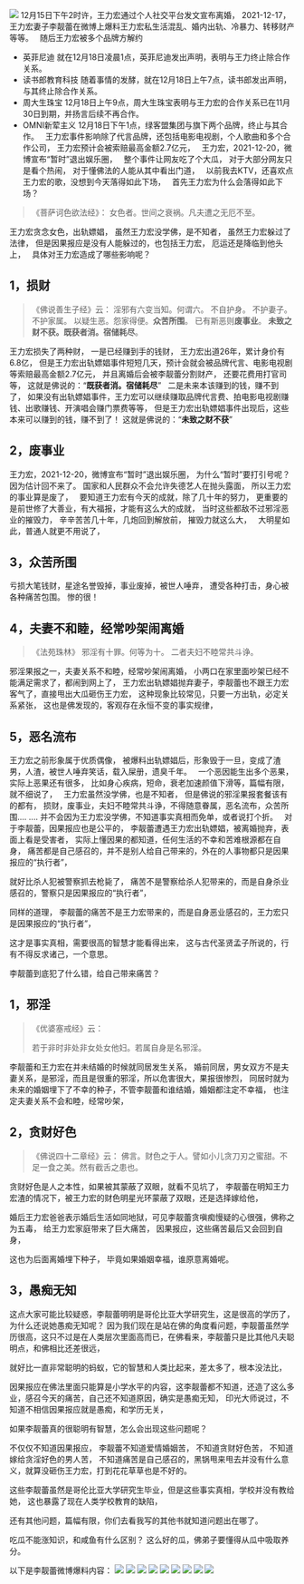 ![](images/王力宏.jpg)
12月15日下午2时许，王力宏通过个人社交平台发文宣布离婚，
2021-12-17，王力宏妻子李靓蕾在微博上爆料王力宏私生活混乱、婚内出轨、冷暴力、转移财产等等。
&nbsp;
随后王力宏被多个品牌方解约
*   英菲尼迪
就在12月18日凌晨1点，英菲尼迪发出声明，表明与王力终止除合作关系。
*   读书郎教育科技
随着事情的发酵，就在12月18日上午7点，读书郎发出声明，与其终止除合作关系。
*   周大生珠宝
12月18日上午9点，周大生珠宝表明与王力宏的合作关系已在11月30日到期，并扬言后续不再合作。
*   OMNI新荤主义
12月18日下午1点，绿客盟集团与旗下两个品牌，终止与其合作。
&nbsp;
王力宏事件影响除了代言品牌，还包括电影电视剧，个人歌曲和多个合作公司，
王力宏预计会被索赔最高金额2.7亿元，
&nbsp;
王力宏，2021-12-20，微博宣布“暂时”退出娱乐圈，
&nbsp;
整个事件让网友吃了个大瓜，
对于大部分网友只是看个热闹，
对于懂佛法的人能从其中看出门道，
&nbsp;
以前我去KTV，还喜欢点王力宏的歌，没想到今天落得如此下场，
&nbsp;
首先王力宏为什么会落得如此下场？
> 《菩萨诃色欲法经》：
> 女色者。世间之衰祸。凡夫遭之无厄不至。

王力宏贪念女色，出轨嫖娼，
虽然王力宏没学佛，是不知者，
虽然王力宏躲过了法律，
但是因果报应是没有人能躲过的，也包括王力宏，
厄运还是降临到他头上，
&nbsp;
具体对王力宏造成了哪些影响呢？
## 1，损财
> 《佛说善生子经》云： 
> 淫邪有六变当知。何谓六。
> 不自护身。
> 不护妻子。
> 不护家属。
> 以疑生恶。怨家得便。**众苦所围**。
> 已有斯恶则**废事业**。
> **未致之财不获。既获者消。宿储耗尽**。

王力宏损失了两种财，
一是已经赚到手的钱财，
王力宏出道26年，累计身价有6.8亿，
但是王力宏出轨嫖娼事件短短几天，预计会就会被品牌代言、电影电视剧等索赔最高金额2.7亿元，
并且离婚后会被李靓蕾分割财产，
还要花费用打官司等，
这就是佛说的：“**既获者消。宿储耗尽**”
&nbsp;
二是未来本该赚到的钱，赚不到了，
如果没有出轨嫖娼事件，王力宏可以继续赚取品牌代言费、拍电影电视剧赚钱、出歌赚钱、开演唱会赚门票费等等，
但是王力宏出轨嫖娼事件出现后，这些本来可以赚到的钱，赚不到了！
这就是佛说的：“**未致之财不获**”
&nbsp;
## 2，废事业
王力宏，2021-12-20，微博宣布“暂时”退出娱乐圈，
为什么“暂时”要打引号呢？
因为估计回不来了。
国家和人民群众不会允许失德艺人在抛头露面，
所以王力宏的事业算是废了，
&nbsp;
要知道王力宏有今天的成就，除了几十年的努力，
更重要的是前世修了大善业，有大福报，才能有这么大的成就，
当时这些都敌不过邪淫恶业的摧毁力，
辛辛苦苦几十年，几炮回到解放前，
摧毁力就这么大，
&nbsp;
大明星如此，普通人就更不用说了，
&nbsp;
## 3，众苦所围
亏损大笔钱财，星途名誉毁掉，事业废掉，被世人唾弃，
遭受各种打击，身心被各种痛苦包围。
惨的很！
&nbsp;
## 4，夫妻不和睦，经常吵架闹离婚
> 《法苑珠林》
> 邪淫有十罪。何等为十。
> 二者夫妇不睦常共斗诤。

邪淫果报之一，夫妻关系不和睦，经常吵架闹离婚，
小两口在家里面吵架已经不能满足需求了，都闹到网上了，
王力宏出轨嫖娼抛弃妻子，李靓蕾也不跟王力宏客气了，直接甩出大瓜砸伤王力宏，
这种现象比较常见，只要一方出轨，必定关系紧张，
这也是佛发现的，客观存在永恒不变的事实规律，
&nbsp;
## 5，恶名流布
王力宏之前形象属于优质偶像，
被爆料出轨嫖娼后，形象毁于一旦，变成了渣男，人渣，被世人唾弃笑话，载入屎册，遗臭千年。
&nbsp;
一个恶因能生出多个恶果，实际上恶果还有很多，
比如身心疾病，短命，衰老加速颜值下滑等，篇幅有限，就不细说了，
&nbsp;
王力宏虽然没学佛，也是不知者，
但是佛说的邪淫果报套餐该有的都有，
损财，废事业，夫妇不睦常共斗诤，不得随意眷属，恶名流布，众苦所围.... ....
并不会因为王力宏没学佛，不知道事实真相而免单，或者说打个折。
&nbsp;
对于李靓蕾，因果报应也是公平的，
李靓蕾遭遇王力宏出轨嫖娼，被离婚抛弃，表面上看是受害者，
实际上懂因果的都知道，任何生活的不幸和苦难根源都在自身，
痛苦都是自己感召的，并不是别人给自己带来的，外在的人事物都只是因果报应的“执行者”，

就好比杀人犯被警察抓去枪毙了，
痛苦不是警察给杀人犯带来的，而是自身杀业感召的，警察只是因果报应的“执行者”，

同样的道理，
李靓蕾的痛苦不是王力宏带来的，而是自身恶业感召的，王力宏只是因果报应的“执行者”，

这才是事实真相，需要很高的智慧才能看得出来，
这与古代圣贤孟子所说的，行有不得反求诸己，一个意思。

李靓蕾到底犯了什么错，给自己带来痛苦？
## 1，邪淫
> 《优婆塞戒经》云：
> 
>  若于非时非处非女处女他妇。若属自身是名邪淫。

李靓蕾和王力宏在并未结婚的时候就同居发生关系，
婚前同居，男女双方不是夫妻关系，是邪淫，而且是很重的邪淫，所以危害很大，果报很惨烈，
同居时就为未来的婚姻埋下了不幸的种子，不管李靓蕾和谁结婚，婚姻都注定不幸福，
也注定夫妻关系不会和睦，经常吵架，

## 2，贪财好色
> 《佛说四十二章经》云： 
> 佛言。财色之于人。譬如小儿贪刀刃之蜜甜。不足一食之美。然有截舌之患也。

贪财好色是人之本性，如果被其蒙蔽了双眼，就看不见坑了，
李靓蕾在明知王力宏渣的情况下，被王力宏的财色明星光环蒙蔽了双眼，还是选择嫁给他，

婚后王力宏爸爸表示婚后生活如同地狱，可见李靓蕾贪嗔痴慢疑的心很强，佛称之为五毒，
给王力宏家庭带来了巨大痛苦，
因果报应，这些痛苦最后又会回到自身，

这也为后面离婚埋下种子，
毕竟如果婚姻幸福，谁原意离婚呢。

## 3，愚痴无知
这点大家可能比较疑惑，李靓蕾明明是哥伦比亚大学研究生，这是很高的学历了，
为什么还说她愚痴无知呢？
因为我们现在是站在佛的角度看问题，李靓蕾虽然学历很高，这只不过是在人类层次里面高而已，在佛看来，李靓蕾只是比其他凡夫聪明点，和佛相比还差很远，

就好比一直非常聪明的蚂蚁，它的智慧和人类比起来，差太多了，根本没法比，

因果报应在佛法里面只能算是小学水平的内容，这李靓蕾都不知道，还造了这么多业，感召今天的痛苦，自己还不知道原因，确实是愚痴无知，
印光大师说过，不知道不相信因果报应就是愚痴，和学历无关，

如果李靓蕾真的很聪明有智慧，怎么会出现这些问题呢？

不仅仅不知道因果报应，
李靓蕾不知道爱情婚姻苦，
不知道贪财好色苦，
不知道嫁给贪淫好色的男人苦，
不知道痛苦是自己感召的，黑锅甩来甩去并没有什么意义，就算没砸伤王力宏，打到花花草草也是不好的。

这些李靓蕾虽然是哥伦比亚大学研究生毕业，但是这些事实真相，学校并没有教给她，
这也暴露了现在人类学校教育的缺陷，

还有其他问题，篇幅有限，你们去看我写的其他书就知道问题出在哪了。

吃瓜不能涨知识，和咸鱼有什么区别？
这么好的瓜，佛弟子要懂得从瓜中吸取养分。

以下是李靓蕾微博爆料内容：
![](images/李靓蕾控诉王力宏1.jpg)
![](images/李靓蕾控诉王力宏2.jpg)
![](images/李靓蕾控诉王力宏3.jpg)
![](images/李靓蕾控诉王力宏4.jpg)
![](images/李靓蕾控诉王力宏5.jpg)
![](images/李靓蕾控诉王力宏6.jpg)
![](images/李靓蕾控诉王力宏7.jpg)
![](images/李靓蕾控诉王力宏8.jpg)
![](images/李靓蕾控诉王力宏9.jpg)

